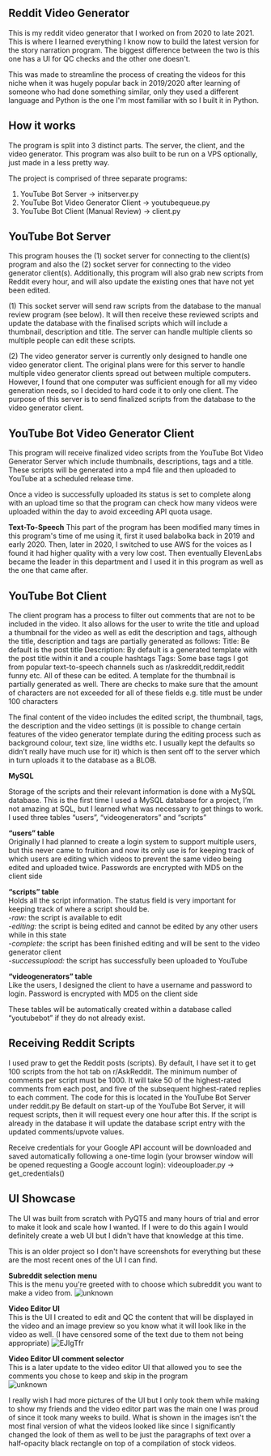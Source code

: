 ## Reddit Video Generator

This is my reddit video generator that I worked on from 2020 to late 2021. This is where I learned everything I know now to build the latest version for the story narration program. The biggest difference between the two is this one has a UI for QC checks and the other one doesn't.

This was made to streamline the process of creating the videos for this niche when it was hugely popular back in 2019/2020 after learning of someone who had done something similar, only they used a different language and Python is the one I'm most familiar with so I built it in Python.

## How it works

The program is split into 3 distinct parts. The server, the client, and the video generator. This program was also built to be run on a VPS optionally, just made in a less pretty way.

The project is comprised of three separate programs:

1.  YouTube Bot Server -> initserver.py
2.	YouTube Bot Video Generator Client -> youtubequeue.py
3.	YouTube Bot Client (Manual Review) -> client.py

<h2>YouTube Bot Server</h2>

This program houses the (1) socket server for connecting to the client(s) program and also the (2) socket server for connecting to the video generator client(s). Additionally, this program will also grab new scripts from Reddit every hour, and will also update the existing ones that have not yet been edited.

(1)	This socket server will send raw scripts from the database to the manual review program (see below). It will then receive these reviewed scripts and update the database with the finalised scripts which will include a thumbnail, description and title. The server can handle multiple clients so multiple people can edit these scripts.

(2)	The video generator server is currently only designed to handle one video generator client. The original plans were for this server to handle multiple video generator clients spread out between multiple computers. However, I found that one computer was sufficient enough for all my video generation needs, so I decided to hard code it to only one client. The purpose of this server is to send finalized scripts from the database to the video generator client.

<h2>YouTube Bot Video Generator Client</h2>

This program will receive finalized video scripts from the YouTube Bot Video Generator Server which include thumbnails, descriptions, tags and a title. These scripts will be generated into a mp4 file and then uploaded to YouTube at a scheduled release time.

Once a video is successfully uploaded its status is set to complete along with an upload time so that the program can check how many videos were uploaded within the day to avoid exceeding API quota usage. 

**Text-To-Speech**
This part of the program has been modified many times in this program's time of me using it, first it used balabolka back in 2019 and early 2020. Then, later in 2020, I switched to use AWS for the voices as I found it had higher quality with a very low cost. Then eventually ElevenLabs became the leader in this department and I used it in this program as well as the one that came after.

<h2>YouTube Bot Client</h2>

The client program has a process to filter out comments that are not to be included in the video. It also allows for the user to write the title and upload a thumbnail for the video as well as edit the description and tags, although the title, description and tags are partially generated as follows:
Title: Be default is the post title
Description: By default is a generated template with the post title within it and a couple hashtags
Tags: Some base tags I got from popular text-to-speech channels such as r/askreddit,reddit,reddit funny etc.
All of these can be edited. A template for the thumbnail is partially generated as well. There are checks to make sure that the amount of characters are not exceeded for all of these fields e.g. title must be under 100 characters

The final content of the video includes the edited script, the thumbnail, tags, the description and the video settings (it is possible to change certain features of the video generator template during the editing process such as background colour, text size, line widths etc. I usually kept the defaults so didn’t really have much use for it) which is then sent off to the server which in turn uploads it to the database as a BLOB.

**MySQL**

Storage of the scripts and their relevant information is done with a MySQL database. This is the first time I used a MySQL database for a project, I’m not amazing at SQL, but I learned what was necessary to get things to work. I used three tables “users”, “videogenerators” and “scripts”<br>

**“users” table**<br>
Originally I had planned to create a login system to support multiple users, but this never came to fruition and now its only use is for keeping track of which users are editing which videos to prevent the same video being edited and uploaded twice. Passwords are encrypted with MD5 on the client side

**“scripts” table**<br>
Holds all the script information. The status field is very important for keeping track of where a script should be.
<br>*-raw:* the script is available to edit
<br>*-editing:* the script is being edited and cannot be edited by any other users while in this state
<br>*-complete:* the script has been finished editing and will be sent to the video generator client 
<br>*-successupload:* the script has successfully been uploaded to YouTube

**“videogenerators” table**<br>
Like the users, I designed the client to have a username and password to login. Password is encrypted with MD5 on the client side

These tables will be automatically created within a database called “youtubebot” if they do not already exist.

<h2>Receiving Reddit Scripts</h2>
I used praw to get the Reddit posts (scripts). By default, I have set it to get 100 scripts from the hot tab on r/AskReddit. The minimum number of comments per script must be 1000. It will take 50 of the highest-rated comments from each post, and five of the subsequent highest-rated replies to each comment. The code for this is located in the YouTube Bot Server under reddit.py
Be default on start-up of the YouTube Bot Server, it will request scripts, then it will request every one hour after this. If the script is already in the database it will update the database script entry with the updated comments/upvote values.


Receive credentials for your Google API account will be downloaded and saved automatically following a one-time login (your browser window will be opened requesting a Google account login): videouploader.py -> get_credentials()

## UI Showcase

The UI was built from scratch with PyQT5 and many hours of trial and error to make it look and scale how I wanted. If I were to do this again I would definitely create a web UI but I didn't have that knowledge at this time.

This is an older project so I don't have screenshots for everything but these are the most recent ones of the UI I can find.

**Subreddit selection menu**<br>
This is the menu you're greeted with to choose which subreddit you want to make a video from.
![unknown](https://github.com/user-attachments/assets/b54d8bec-bcbb-4133-b573-3a7ccb45f2c8)

**Video Editor UI**<br>
This is the UI I created to edit and QC the content that will be displayed in the video and an image preview so you know what it will look like in the video as well. (I have censored some of the text due to them not being appropriate)
![EJIgTfr](https://github.com/user-attachments/assets/4f0137b3-6fc8-4af9-8fcf-03525d6ae3bd)

**Video Editor UI comment selector**<br>
This is a later update to the video editor UI that allowed you to see the comments you chose to keep and skip in the program<br>
![unknown](https://github.com/user-attachments/assets/1c5612fa-d45c-4ac2-8ca0-40a3a89c8051)<br>

I really wish I had more pictures of the UI but I only took them while making to show my friends and the video editor part was the main one I was proud of since it took many weeks to build. What is shown in the images isn't the most final version of what the videos looked like since I significantly changed the look of them as well to be just the paragraphs of text over a half-opacity black rectangle on top of a compilation of stock videos.
